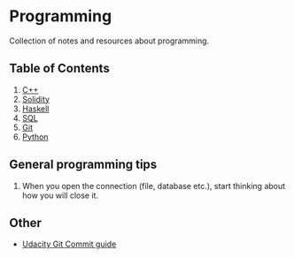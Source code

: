 # Programming

Collection of notes and resources about programming.

## Table of Contents

1. [C++](c++/)
2. [Solidity](solidity/)
3. [Haskell](haskell/)
4. [SQL](sql/)
5. [Git](git/)
6. [Python](python/)

## General programming tips

1. When you open the connection (file, database etc.), start thinking about how you will close it.

## Other

- [Udacity Git Commit guide](https://udacity.github.io/git-styleguide/)